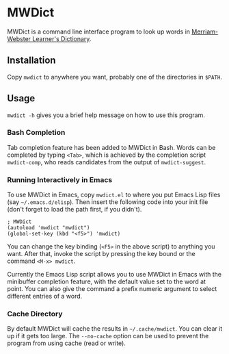 # MWDict #

MWDict is a command line interface program to look up words in
[Merriam-Webster Learner's
Dictionary](http://www.learnersdictionary.com/).

## Installation ##

Copy `mwdict` to anywhere you want, probably one of the directories in
`$PATH`.

## Usage ##

`mwdict -h` gives you a brief help message on how to use this program.

### Bash Completion ###

Tab completion feature  has been added to MWDict in  Bash.  Words can be
completed by typing `<Tab>`, which  is achieved by the completion script
`mwdict-comp`, who reads candidates from the output of `mwdict-suggest`.

### Running Interactively in Emacs ###

To use  MWDict in Emacs,  copy `mwdict.el` to  where you put  Emacs Lisp
files  (say `~/.emacs.d/elisp`).   Then insert  the following  code into
your init file (don't forget to load the path first, if you didn't).

    ; MWDict
    (autoload 'mwdict "mwdict")
    (global-set-key (kbd "<f5>") 'mwdict)

   You  can change  the  key binding  (`<F5>` in  the  above script)  to
anything you  want.  After that, invoke  the script by pressing  the key
bound or the command `<M-x> mwdict`.

   Currently the  Emacs Lisp script  allows you  to use MWDict  in Emacs
with the  minibuffer completion feature,  with the default value  set to
the  word at  point.  You  can also  give the  command a  prefix numeric
argument to select different entries of a word.

### Cache Directory ###

By default MWDict will cache the results in `~/.cache/mwdict`.  You can
clear it up if it gets too large.  The `--no-cache` option can be used
to prevent the program from using cache (read or write).
